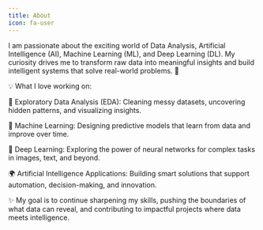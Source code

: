 ```yaml
---
title: About
icon: fa-user
---
```

I am passionate about the exciting world of Data Analysis, Artificial Intelligence (AI), Machine Learning (ML), and Deep Learning (DL). My curiosity drives me to transform raw data into meaningful insights and build intelligent systems that solve real-world problems. 🚀

💡 What I love working on:

🔎 Exploratory Data Analysis (EDA): Cleaning messy datasets, uncovering hidden patterns, and visualizing insights.

🤖 Machine Learning: Designing predictive models that learn from data and improve over time.

🧠 Deep Learning: Exploring the power of neural networks for complex tasks in images, text, and beyond.

🌍 Artificial Intelligence Applications: Building smart solutions that support automation, decision-making, and innovation.

✨ My goal is to continue sharpening my skills, pushing the boundaries of what data can reveal, and contributing to impactful projects where data meets intelligence.
